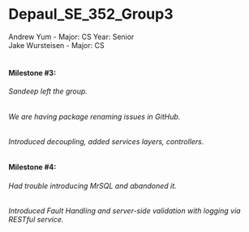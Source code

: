 # Depaul_SE_352_Group3

Andrew Yum - Major: CS Year: Senior<br />
Jake Wursteisen - Major: CS <br />
<br />
#### Milestone #3: <br />
###### Sandeep left the group. <br />
###### We are having package renaming issues in GitHub.
###### Introduced decoupling, added services layers, controllers. 

#### Milestone #4:
###### Had trouble introducing MrSQL and abandoned it.
###### Introduced Fault Handling and server-side validation with logging via RESTful service.
